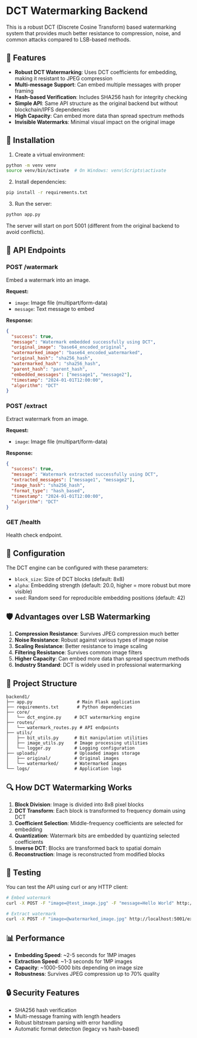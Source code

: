 # DCT Watermarking Backend

This is a robust DCT (Discrete Cosine Transform) based watermarking system that provides much better resistance to compression, noise, and common attacks compared to LSB-based methods.

## 🎯 Features

- **Robust DCT Watermarking**: Uses DCT coefficients for embedding, making it resistant to JPEG compression
- **Multi-message Support**: Can embed multiple messages with proper framing
- **Hash-based Verification**: Includes SHA256 hash for integrity checking
- **Simple API**: Same API structure as the original backend but without blockchain/IPFS dependencies
- **High Capacity**: Can embed more data than spread spectrum methods
- **Invisible Watermarks**: Minimal visual impact on the original image

## 🚀 Installation

1. Create a virtual environment:
```bash
python -m venv venv
source venv/bin/activate  # On Windows: venv\Scripts\activate
```

2. Install dependencies:
```bash
pip install -r requirements.txt
```

3. Run the server:
```bash
python app.py
```

The server will start on port 5001 (different from the original backend to avoid conflicts).

## 📡 API Endpoints

### POST /watermark
Embed a watermark into an image.

**Request:**
- `image`: Image file (multipart/form-data)
- `message`: Text message to embed

**Response:**
```json
{
  "success": true,
  "message": "Watermark embedded successfully using DCT",
  "original_image": "base64_encoded_original",
  "watermarked_image": "base64_encoded_watermarked",
  "original_hash": "sha256_hash",
  "watermarked_hash": "sha256_hash",
  "parent_hash": "parent_hash",
  "embedded_messages": ["message1", "message2"],
  "timestamp": "2024-01-01T12:00:00",
  "algorithm": "DCT"
}
```

### POST /extract
Extract watermark from an image.

**Request:**
- `image`: Image file (multipart/form-data)

**Response:**
```json
{
  "success": true,
  "message": "Watermark extracted successfully using DCT",
  "extracted_messages": ["message1", "message2"],
  "image_hash": "sha256_hash",
  "format_type": "hash_based",
  "timestamp": "2024-01-01T12:00:00",
  "algorithm": "DCT"
}
```

### GET /health
Health check endpoint.

## 🔧 Configuration

The DCT engine can be configured with these parameters:

- `block_size`: Size of DCT blocks (default: 8x8)
- `alpha`: Embedding strength (default: 20.0, higher = more robust but more visible)
- `seed`: Random seed for reproducible embedding positions (default: 42)

## 🛡️ Advantages over LSB Watermarking

1. **Compression Resistance**: Survives JPEG compression much better
2. **Noise Resistance**: Robust against various types of image noise
3. **Scaling Resistance**: Better resistance to image scaling
4. **Filtering Resistance**: Survives common image filters
5. **Higher Capacity**: Can embed more data than spread spectrum methods
6. **Industry Standard**: DCT is widely used in professional watermarking

## 📁 Project Structure

```
backend1/
├── app.py                 # Main Flask application
├── requirements.txt       # Python dependencies
├── core/
│   └── dct_engine.py     # DCT watermarking engine
├── routes/
│   └── watermark_routes.py # API endpoints
├── utils/
│   ├── bit_utils.py      # Bit manipulation utilities
│   ├── image_utils.py    # Image processing utilities
│   └── logger.py         # Logging configuration
├── uploads/              # Uploaded images storage
│   ├── original/         # Original images
│   └── watermarked/      # Watermarked images
└── logs/                 # Application logs
```

## 🔍 How DCT Watermarking Works

1. **Block Division**: Image is divided into 8x8 pixel blocks
2. **DCT Transform**: Each block is transformed to frequency domain using DCT
3. **Coefficient Selection**: Middle-frequency coefficients are selected for embedding
4. **Quantization**: Watermark bits are embedded by quantizing selected coefficients
5. **Inverse DCT**: Blocks are transformed back to spatial domain
6. **Reconstruction**: Image is reconstructed from modified blocks

## 🧪 Testing

You can test the API using curl or any HTTP client:

```bash
# Embed watermark
curl -X POST -F "image=@test_image.jpg" -F "message=Hello World" http://localhost:5001/watermark

# Extract watermark
curl -X POST -F "image=@watermarked_image.jpg" http://localhost:5001/extract
```

## 📊 Performance

- **Embedding Speed**: ~2-5 seconds for 1MP images
- **Extraction Speed**: ~1-3 seconds for 1MP images
- **Capacity**: ~1000-5000 bits depending on image size
- **Robustness**: Survives JPEG compression up to 70% quality

## 🔒 Security Features

- SHA256 hash verification
- Multi-message framing with length headers
- Robust bitstream parsing with error handling
- Automatic format detection (legacy vs hash-based) 